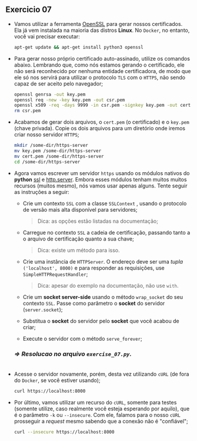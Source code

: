 ## Exercicio 07

 - Vamos utilizar a ferramenta [OpenSSL](https://www.openssl.org/) para gerar nossos certificados. Ela já vem instalada na maioria das distros **Linux**. No `Docker`, no entanto, você vai precisar executar:

    ```bash
    apt-get update && apt-get install python3 openssl
    ```

 - Para gerar nosso próprio certificado auto-assinado, utilize os comandos abaixo. Lembrando que, como nós estamos gerando o certificado, ele não será reconhecido por nenhuma entidade certificadora, de modo que ele só nos servirá para utilizar o protocolo `TLS` com o `HTTPS`, não sendo capaz de ser aceito pelo navegador;

    ```bash
    openssl genrsa -out key.pem
    openssl req -new -key key.pem -out csr.pem
    openssl x509 -req -days 9999 -in csr.pem -signkey key.pem -out cert.pem
    rm csr.pem
    ```

 - Acabamos de gerar dois arquivos, o `cert.pem` (o certificado) e o `key.pem` (chave privada). Copie os dois arquivos para um diretório onde iremos criar nosso servidor `HTTPS`;

    ```bash
    mkdir /some-dir/https-server
    mv key.pem /some-dir/https-server
    mv cert.pem /some-dir/https-server
    cd /some-dir/https-server
    ```

 - Agora vamos escrever um servidor `https` usando os módulos nativos do **python** [ssl](https://docs.python.org/3/library/ssl.html) e [http.server](https://docs.python.org/3/library/http.server.html). Embora esses módulos tenham muitos muitos recursos (muitos mesmo), nós vamos usar apenas alguns. Tente seguir as instruções a seguir:

   - Crie um contexto `SSL` com a classe `SSLContext` , usando o protocolo de versão mais alta disponível para servidores;
      > Dica: as opções estão listadas na documentação;

   - Carregue no contexto `SSL` a cadeia de certificação, passando tanto a o arquivo de certificação quanto a sua chave;
      > Dica: existe um método para isso.

   - Crie uma instância de `HTTPServer`. O endereço deve ser uma _tupla_ `('localhost', 8000)` e para responder as requisições, use `SimpleHTTPRequestHandler`;
      > Dica: apesar do exemplo na documentação, não use `with`.

   - Crie um **socket server-side** usando o método `wrap_socket` do seu contexto `SSL`. Passe como parâmetro o **socket** do servidor (`server.socket`);

   - Substitua o **socket** do servidor pelo **socket** que você acabou de criar;

   - Execute o servidor com o método `serve_forever`;

    ### **_=> Resolucao no arquivo `exercise_07.py`._** <br><br>

 - Acesse o servidor novamente, porém, desta vez utilizando `cURL` (de fora do `Docker`, se você estiver usando);

    ```bash
    curl https://localhost:8000
    ```

 - Por último, vamos utilizar um recurso do `cURL`, somente para testes (somente utilize, caso realmente você esteja esperando por aquilo), que é o parâmetro `-k` ou `--insecure`. Com ele, falamos para o nosso `cURL` prosseguir a _request_ mesmo sabendo que a conexão não é "confiável";

    ```bash
    curl --insecure https://localhost:8000
    ```
